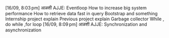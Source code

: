 
[16/09, 8:03 pm] आळशी AJJE: Eventloop
How to increase big system performance
How to retrieve data fast in query
Bootstrap and something
Internship project explain 
Previous project explain
Garbage collector
While , do while ,for loop
[16/09, 8:09 pm] आळशी AJJE: Synchronization and asynchronization
